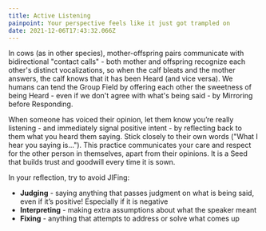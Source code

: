 ```yaml
---
title: Active Listening
painpoint: Your perspective feels like it just got trampled on
date: 2021-12-06T17:43:32.066Z
---
```

In cows (as in other species), mother-offspring pairs communicate with bidirectional "contact calls" - both mother and offspring recognize each other's distinct vocalizations, so when the calf bleats and the mother answers, the calf knows that it has been Heard (and vice versa).  We humans can tend the Group Field by offering each other the sweetness of being Heard - even if we don't agree with what's being said - by Mirroring before Responding. 

When someone has voiced their opinion, let them know you’re really listening - and immediately signal positive intent - by reflecting back to them what you heard them saying. Stick closely to their own words ("What I hear you saying is…"). This practice communicates your care and respect for the other person in themselves, apart from their opinions. It is a Seed that builds trust and goodwill every time it is sown. 

In your reflection, try to avoid JIFing:

* **Judging** - saying anything that passes
  judgment on what is being said, even if
  it’s positive! Especially if it is negative
* **Interpreting** - making extra assumptions
  about what the speaker meant
* **Fixing** - anything that attempts to
  address or solve what comes up